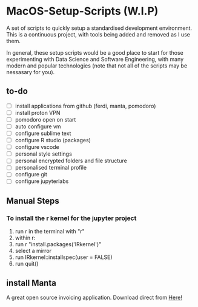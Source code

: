# MacOS-Setup-Scripts (W.I.P)
A set of scripts to quickly setup a standardised development environment. This is a continuous project, with tools being added and removed as I use them. 

In general, these setup scripts would be a good place to start for those experimenting with Data Science and Software Engineering, with many modern and popular technologies (note that not all of the scripts may be nessasary for you).

## to-do
- [ ] install applications from github (ferdi, manta, pomodoro)
- [ ] install proton VPN
- [ ] pomodoro open on start
- [ ] auto configure vm
- [ ] configure sublime text
- [ ] configure R studio (packages)
- [ ] configure vscode
- [ ] personal style settings 
- [ ] personal encrypted folders and file structure
- [ ] personalised terminal profile
- [ ] configure git
- [ ] configure jupyterlabs

## Manual Steps

### To install the r kernel for the jupyter project
1. run r in the terminal with "r"
2. within r:
3. run r "install.packages('IRkernel')"
4. select a mirror
5. run IRkernel::installspec(user = FALSE)
6.  run quit()

## install Manta
A great open source invoicing application.
Download direct from [Here!](https://github.com/hql287/Manta#downloads)
